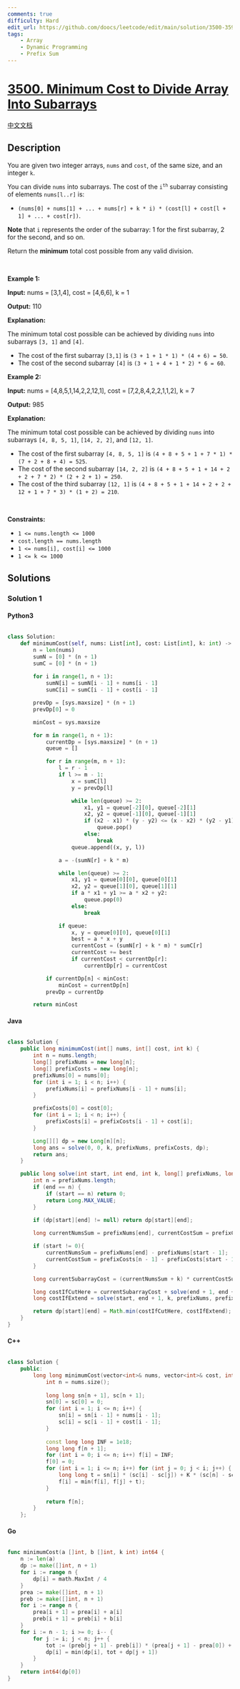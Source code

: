 ```yaml
---
comments: true
difficulty: Hard
edit_url: https://github.com/doocs/leetcode/edit/main/solution/3500-3599/3500.Minimum%20Cost%20to%20Divide%20Array%20Into%20Subarrays/README_EN.md
tags:
    - Array
    - Dynamic Programming
    - Prefix Sum
---
```


<!-- problem:start -->

# [3500. Minimum Cost to Divide Array Into Subarrays](https://leetcode.com/problems/minimum-cost-to-divide-array-into-subarrays)

[中文文档](/solution/3500-3599/3500.Minimum%20Cost%20to%20Divide%20Array%20Into%20Subarrays/README.md)

## Description

<!-- description:start -->

<p>You are given two integer arrays, <code>nums</code> and <code>cost</code>, of the same size, and an integer <code>k</code>.</p>

<p>You can divide <code>nums</code> into <span data-keyword="subarray-nonempty">subarrays</span>. The cost of the <code>i<sup>th</sup></code> subarray consisting of elements <code>nums[l..r]</code> is:</p>

<ul>
	<li><code>(nums[0] + nums[1] + ... + nums[r] + k * i) * (cost[l] + cost[l + 1] + ... + cost[r])</code>.</li>
</ul>

<p><strong>Note</strong> that <code>i</code> represents the order of the subarray: 1 for the first subarray, 2 for the second, and so on.</p>

<p>Return the <strong>minimum</strong> total cost possible from any valid division.</p>

<p>&nbsp;</p>
<p><strong class="example">Example 1:</strong></p>

<div class="example-block">
<p><strong>Input:</strong> <span class="example-io">nums = [3,1,4], cost = [4,6,6], k = 1</span></p>

<p><strong>Output:</strong> <span class="example-io">110</span></p>

<p><strong>Explanation:</strong></p>
The minimum total cost possible can be achieved by dividing <code>nums</code> into subarrays <code>[3, 1]</code> and <code>[4]</code>.

<ul>
	<li>The cost of the first subarray <code>[3,1]</code> is <code>(3 + 1 + 1 * 1) * (4 + 6) = 50</code>.</li>
	<li>The cost of the second subarray <code>[4]</code> is <code>(3 + 1 + 4 + 1 * 2) * 6 = 60</code>.</li>
</ul>
</div>

<p><strong class="example">Example 2:</strong></p>

<div class="example-block">
<p><strong>Input:</strong> <span class="example-io">nums = [4,8,5,1,14,2,2,12,1], cost = [7,2,8,4,2,2,1,1,2], k = 7</span></p>

<p><strong>Output:</strong> 985</p>

<p><strong>Explanation:</strong></p>
The minimum total cost possible can be achieved by dividing <code>nums</code> into subarrays <code>[4, 8, 5, 1]</code>, <code>[14, 2, 2]</code>, and <code>[12, 1]</code>.

<ul>
	<li>The cost of the first subarray <code>[4, 8, 5, 1]</code> is <code>(4 + 8 + 5 + 1 + 7 * 1) * (7 + 2 + 8 + 4) = 525</code>.</li>
	<li>The cost of the second subarray <code>[14, 2, 2]</code> is <code>(4 + 8 + 5 + 1 + 14 + 2 + 2 + 7 * 2) * (2 + 2 + 1) = 250</code>.</li>
	<li>The cost of the third subarray <code>[12, 1]</code> is <code>(4 + 8 + 5 + 1 + 14 + 2 + 2 + 12 + 1 + 7 * 3) * (1 + 2) = 210</code>.</li>
</ul>
</div>

<p>&nbsp;</p>
<p><strong>Constraints:</strong></p>

<ul>
	<li><code>1 &lt;= nums.length &lt;= 1000</code></li>
	<li><code>cost.length == nums.length</code></li>
	<li><code>1 &lt;= nums[i], cost[i] &lt;= 1000</code></li>
	<li><code>1 &lt;= k &lt;= 1000</code></li>
</ul>

<!-- description:end -->

## Solutions

<!-- solution:start -->

### Solution 1

<!-- tabs:start -->

#### Python3

```python

class Solution:
    def minimumCost(self, nums: List[int], cost: List[int], k: int) -> int:
        n = len(nums)
        sumN = [0] * (n + 1)
        sumC = [0] * (n + 1)
        
        for i in range(1, n + 1):
            sumN[i] = sumN[i - 1] + nums[i - 1]
            sumC[i] = sumC[i - 1] + cost[i - 1]

        prevDp = [sys.maxsize] * (n + 1)
        prevDp[0] = 0

        minCost = sys.maxsize

        for m in range(1, n + 1):
            currentDp = [sys.maxsize] * (n + 1)
            queue = []

            for r in range(m, n + 1):
                l = r - 1
                if l >= m - 1:
                    x = sumC[l]
                    y = prevDp[l]

                    while len(queue) >= 2:
                        x1, y1 = queue[-2][0], queue[-2][1]
                        x2, y2 = queue[-1][0], queue[-1][1]
                        if (x2 - x1) * (y - y2) <= (x - x2) * (y2 - y1):
                            queue.pop()
                        else:
                            break
                    queue.append((x, y, l))

                a = -(sumN[r] + k * m)

                while len(queue) >= 2:
                    x1, y1 = queue[0][0], queue[0][1]
                    x2, y2 = queue[1][0], queue[1][1]
                    if a * x1 + y1 >= a * x2 + y2:
                        queue.pop(0)
                    else:
                        break

                if queue:
                    x, y = queue[0][0], queue[0][1]
                    best = a * x + y
                    currentCost = (sumN[r] + k * m) * sumC[r]
                    currentCost += best
                    if currentCost < currentDp[r]:
                        currentDp[r] = currentCost

            if currentDp[n] < minCost:
                minCost = currentDp[n]
            prevDp = currentDp

        return minCost

```

#### Java

```java

class Solution {
    public long minimumCost(int[] nums, int[] cost, int k) {
        int n = nums.length;
        long[] prefixNums = new long[n];
        long[] prefixCosts = new long[n];
        prefixNums[0] = nums[0];
        for (int i = 1; i < n; i++) {
            prefixNums[i] = prefixNums[i - 1] + nums[i];
        }

        prefixCosts[0] = cost[0];
        for (int i = 1; i < n; i++) {
            prefixCosts[i] = prefixCosts[i - 1] + cost[i];
        }

        Long[][] dp = new Long[n][n];
        long ans = solve(0, 0, k, prefixNums, prefixCosts, dp);
        return ans;
    }

    public long solve(int start, int end, int k, long[] prefixNums, long[] prefixCosts, Long[][] dp) {
        int n = prefixNums.length;
        if (end == n) {
            if (start == n) return 0;
            return Long.MAX_VALUE;
        }
        
        if (dp[start][end] != null) return dp[start][end];

        long currentNumsSum = prefixNums[end], currentCostSum = prefixCosts[n - 1];

        if (start != 0){
            currentNumsSum = prefixNums[end] - prefixNums[start - 1];
            currentCostSum = prefixCosts[n - 1] - prefixCosts[start - 1];
        }

        long currentSubarrayCost = (currentNumsSum + k) * currentCostSum;

        long costIfCutHere = currentSubarrayCost + solve(end + 1, end + 1, k, prefixNums, prefixCosts, dp);
        long costIfExtend = solve(start, end + 1, k, prefixNums, prefixCosts, dp);

        return dp[start][end] = Math.min(costIfCutHere, costIfExtend);
    }
}

```

#### C++

```cpp

class Solution {
    public:
        long long minimumCost(vector<int>& nums, vector<int>& cost, int K) {
            int n = nums.size();
    
            long long sn[n + 1], sc[n + 1];
            sn[0] = sc[0] = 0;
            for (int i = 1; i <= n; i++) {
                sn[i] = sn[i - 1] + nums[i - 1];
                sc[i] = sc[i - 1] + cost[i - 1];
            }
    
            const long long INF = 1e18;
            long long f[n + 1];
            for (int i = 0; i <= n; i++) f[i] = INF;
            f[0] = 0;
            for (int i = 1; i <= n; i++) for (int j = 0; j < i; j++) {
                long long t = sn[i] * (sc[i] - sc[j]) + K * (sc[n] - sc[j]);
                f[i] = min(f[i], f[j] + t);
            }
    
            return f[n];
        }
    };

```

#### Go

```go

func minimumCost(a []int, b []int, k int) int64 {
    n := len(a)
    dp := make([]int, n + 1)
    for i := range n {
        dp[i] = math.MaxInt / 4
    }
    prea := make([]int, n + 1)
    preb := make([]int, n + 1)
    for i := range n {
        prea[i + 1] = prea[i] + a[i]
        preb[i + 1] = preb[i] + b[i]
    }
    for i := n - 1; i >= 0; i-- {
        for j := i; j < n; j++ {
            tot := (preb[j + 1] - preb[i]) * (prea[j + 1] - prea[0]) + (preb[n] - preb[i]) * k
            dp[i] = min(dp[i], tot + dp[j + 1])
        }
    }
    return int64(dp[0])
}

```

<!-- tabs:end -->

<!-- solution:end -->

<!-- problem:end -->
